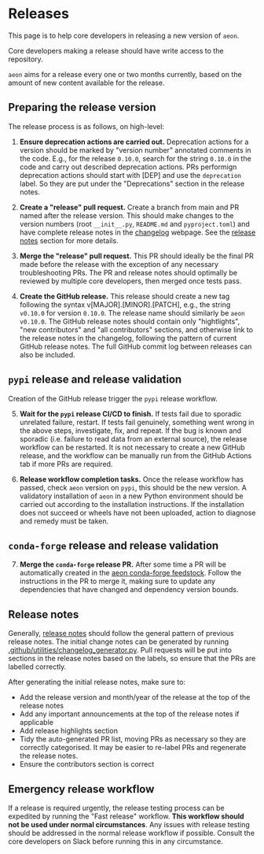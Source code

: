 # Releases

This page is to help core developers in releasing a new version of `aeon`.

Core developers making a release should have write access to the repository.

`aeon` aims for a release every one or two months currently, based on the amount of
new content available for the release.

## Preparing the release version

The release process is as follows, on high-level:

1. **Ensure deprecation actions are carried out.**
  Deprecation actions for a version should be marked by "version number" annotated
  comments in the code. E.g., for the release `0.10.0`, search for the string `0.10.0`
  in the code and carry out described deprecation actions. PRs performign deprecation
  actions should start with [DEP] and use the `deprecation` label. So they are put
  under the "Deprecations" section in the release notes.

2. **Create a "release" pull request.**
  Create a branch from main and PR named after the release version. This should make
  changes to the version numbers (root `__init__.py`, `README.md` and `pyproject.toml`)
  and have complete release notes in the [changelog](https://www.aeon-toolkit.org/en/latest/changelog.html)
  webpage. See the [release notes](#release-notes) section for more details.

3. **Merge the "release" pull request.**
  This PR should ideally be the final PR made before the release with the exception of
  any necessary troubleshooting PRs. The PR and release notes should optimally be
  reviewed by multiple core developers, then merged once tests pass.

4. **Create the GitHub release.**
  This release should create a new tag following the syntax v[MAJOR].[MINOR].[PATCH],
  e.g., the string `v0.10.0` for version `0.10.0`. The release name should similarly be
  `aeon v0.10.0`.  The GitHub release notes should contain only "hightlights",
  "new contributors" and "all contributors" sections, and otherwise link to the release
  notes in the changelog, following the pattern of current GitHub release notes. The
  full GitHub commit log between releases can also be included.

## `pypi` release and release validation

Creation of the GitHub release trigger the `pypi` release workflow.

5. **Wait for the ``pypi`` release CI/CD to finish.**
  If tests fail due to sporadic unrelated failure, restart. If tests fail genuinely,
  something went wrong in the above steps, investigate, fix, and repeat. If the bug
  is known and sporadic (i.e. failure to read data from an external source), the release
  workflow can be restarted. It is not necessary to create a new GitHub release, and
  the workflow can be manually run from the GitHub Actions tab if more PRs are
  required.

6. **Release workflow completion tasks.**
  Once the release workflow has passed, check `aeon` version on `pypi`, this should be
  the new version. A validatory installation of `aeon` in a new Python environment
  should be carried out according to the installation instructions. If the installation
  does not succeed or wheels have not been uploaded, action to diagnose and remedy must
  be taken.

## `conda-forge` release and release validation

7. **Merge the ``conda-forge`` release PR.**
  After some time a PR will be automatically created in the [aeon conda-forge feedstock](https://github.com/conda-forge/aeon-feedstock).
  Follow the instructions in the PR to merge it, making sure to update any dependencies
  that have changed and dependency version bounds.

## Release notes

Generally, [release notes](https://www.aeon-toolkit.org/en/latest/changelog.html) should
follow the general pattern of previous release notes. The initial change notes can be
generated by running [.github/utilities/changelog_generator.py](https://github.com/aeon-toolkit/aeon/blob/main/.github/utilities/changelog_generator.py).
Pull requests will be put into sections in the release notes based on the labels,
so ensure that the PRs are labelled correctly.

After generating the initial release notes, make sure to:
- Add the release version and month/year of the release at the top of the release notes
- Add any important announcements at the top of the release notes if applicable
- Add release highlights section
- Tidy the auto-generated PR list, moving PRs as necessary so they are correctly
categorised. It may be easier to re-label PRs and regenerate the release notes.
- Ensure the contributors section is correct

## Emergency release workflow

If a release is required urgently, the release testing process can be expedited by
running the "Fast release" workflow. **This workflow should not be used under normal
circumstances**. Any issues with release testing should be addressed in the normal
release workflow if possible. Consult the core developers on Slack before running this
in any circumstance.
